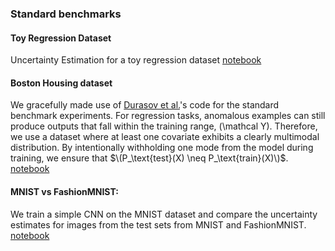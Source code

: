 ### Standard benchmarks

#### Toy Regression Dataset
Uncertainty Estimation for a toy regression dataset [notebook](#)

#### Boston Housing dataset
We gracefully made use of [Durasov et al.](https://github.com/cvlab-epfl/zigzag/tree/main)'s code for the standard benchmark experiments. For regression tasks, anomalous examples can still produce outputs that fall within the training range, \(\mathcal Y\). Therefore, we use a dataset where at least one covariate exhibits a clearly multimodal distribution. By intentionally withholding one mode from the model during training, we ensure that $\(P_\text{test}(X) \neq P_\text{train}(X)\)$. [notebook](#)

#### **MNIST vs FashionMNIST:** 
We train a simple CNN on the MNIST dataset and compare the uncertainty estimates for images from the test sets from MNIST and FashionMNIST. 
[notebook](#)
